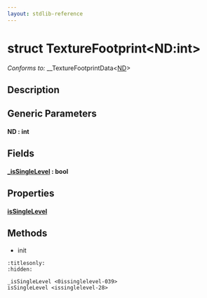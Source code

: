 ```yaml
---
layout: stdlib-reference
---
```


# struct TextureFootprint\<ND:int\>

*Conforms to:* \_\_TextureFootprintData\<[ND](index.html#decl-ND)\>

## Description



## Generic Parameters

####  <a id="decl-ND"></a>ND  : int

## Fields

####  <a id="decl-_isSingleLevel"></a>[\_isSingleLevel](0issinglelevel-039.html) : bool

## Properties

####  <a id="decl-isSingleLevel"></a>[isSingleLevel](issinglelevel-28.html)

## Methods

* init


```{toctree}
:titlesonly:
:hidden:

_isSingleLevel <0issinglelevel-039>
isSingleLevel <issinglelevel-28>
```
